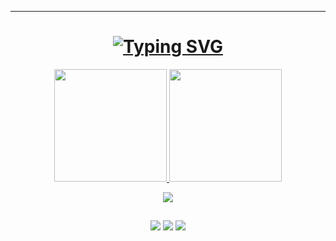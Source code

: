 ---
<h1 align="center">
  <a href="https://git.io/typing-svg"><img src="https://readme-typing-svg.demolab.com?font=Fira+Code&pause=1000&color=38BDAE&center=true&vCenter=true&repeat=false&width=435&lines=Ol%C3%A1!+Eu+sou+Luan+Abud+%F0%9F%91%BE" alt="Typing SVG" /></a>
 </h1>


<div align="center">
  <a href="https://github.com/abudluan">
  <img height="180em" src="https://github-readme-stats.vercel.app/api?username=abudluan&show_icons=true&theme=tokyonight&include_all_commits=true&count_private=true"/>
  <img height="180em" src="https://github-readme-stats.vercel.app/api/top-langs/?username=abudluan&layout=compact&langs_count=7&theme=tokyonight"/>
</div>
  
  <p align="center">
  <a href="https://skillicons.dev">
    <img src="https://skillicons.dev/icons?i=html,css,sass,javascript,react,nodejs,cpp,firebase,github,vscode" />
  </a>
</p>
  
  ##
  
  <div align= "center" > 
  <a href = "mailto:abudluan@gmail.com" target="_blank"><img src="https://img.shields.io/badge/Gmail-D14836?style=for-the-badge&logo=gmail&logoColor=white" ></a>
  <a href="https://www.linkedin.com/in/luan-abud" target="_blank"><img src="https://img.shields.io/badge/-LinkedIn-%230077B5?style=for-the-badge&logo=linkedin&logoColor=white" ></a> 
  <a href="https://euabud.netlify.app/" target="_blank"><img src="https://img.shields.io/badge/website-000000?style=for-the-badge&logo=About.me&logoColor=white"> </a>
  </div>
 
  

